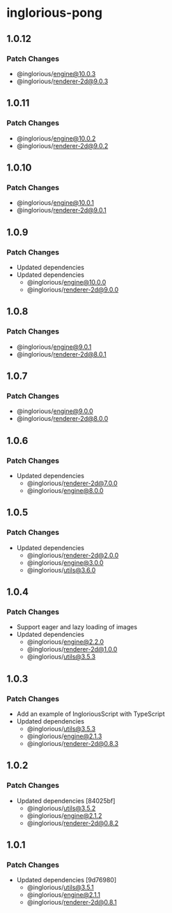 # inglorious-pong

## 1.0.12

### Patch Changes

- @inglorious/engine@10.0.3
- @inglorious/renderer-2d@9.0.3

## 1.0.11

### Patch Changes

- @inglorious/engine@10.0.2
- @inglorious/renderer-2d@9.0.2

## 1.0.10

### Patch Changes

- @inglorious/engine@10.0.1
- @inglorious/renderer-2d@9.0.1

## 1.0.9

### Patch Changes

- Updated dependencies
- Updated dependencies
  - @inglorious/engine@10.0.0
  - @inglorious/renderer-2d@9.0.0

## 1.0.8

### Patch Changes

- @inglorious/engine@9.0.1
- @inglorious/renderer-2d@8.0.1

## 1.0.7

### Patch Changes

- @inglorious/engine@9.0.0
- @inglorious/renderer-2d@8.0.0

## 1.0.6

### Patch Changes

- Updated dependencies
  - @inglorious/renderer-2d@7.0.0
  - @inglorious/engine@8.0.0

## 1.0.5

### Patch Changes

- Updated dependencies
  - @inglorious/renderer-2d@2.0.0
  - @inglorious/engine@3.0.0
  - @inglorious/utils@3.6.0

## 1.0.4

### Patch Changes

- Support eager and lazy loading of images
- Updated dependencies
  - @inglorious/engine@2.2.0
  - @inglorious/renderer-2d@1.0.0
  - @inglorious/utils@3.5.3

## 1.0.3

### Patch Changes

- Add an example of IngloriousScript with TypeScript
- Updated dependencies
  - @inglorious/utils@3.5.3
  - @inglorious/engine@2.1.3
  - @inglorious/renderer-2d@0.8.3

## 1.0.2

### Patch Changes

- Updated dependencies [84025bf]
  - @inglorious/utils@3.5.2
  - @inglorious/engine@2.1.2
  - @inglorious/renderer-2d@0.8.2

## 1.0.1

### Patch Changes

- Updated dependencies [9d76980]
  - @inglorious/utils@3.5.1
  - @inglorious/engine@2.1.1
  - @inglorious/renderer-2d@0.8.1
